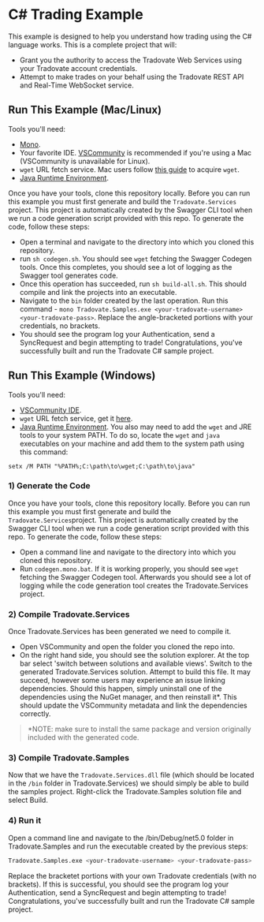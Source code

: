 # C# Trading Example
This example is designed to help you understand how trading using the C# language works. This is a complete project that will:
- Grant you the authority to access the Tradovate Web Services using your Tradovate account credentials.
- Attempt to make trades on your behalf using the Tradovate REST API and Real-Time WebSocket service.

## Run This Example (Mac/Linux)
Tools you'll need:
- [Mono](https://www.mono-project.com/download/stable/).
- Your favorite IDE. [VSCommunity](https://visualstudio.microsoft.com/vs/mac/) is recommended if you're using a Mac (VSCommunity is unavailable for Linux).
- `wget` URL fetch service. Mac users follow [this guide](https://www.fossmint.com/install-and-use-wget-on-mac/) to acquire `wget`.
- [Java Runtime Environment](https://www.java.com/en/download/manual.jsp).

Once you have your tools, clone this repository locally. Before you can run this example you must first generate and build the `Tradovate.Services`
project. This project is automatically created by the Swagger CLI tool when we run a code generation script provided with this repo. To generate
the code, follow these steps:
- Open a terminal and navigate to the directory into which you cloned this repository.
- run `sh codegen.sh`. You should see `wget` fetching the Swagger Codegen tools. Once this completes, you should see a lot of logging as the Swagger tool
generates code.
- Once this operation has succeeded, run `sh build-all.sh`. This should compile and link the projects into an executable. 
- Navigate to the `bin` folder created by the last operation. Run this command - `mono Tradovate.Samples.exe <your-tradovate-username> <your-tradovate-pass>`. Replace the angle-bracketed portions with your credentials, no brackets.
- You should see the program log your Authentication, send a SyncRequest and begin attempting to trade! Congratulations, you've successfully built and run the Tradovate C# sample project.

## Run This Example (Windows)
Tools you'll need:
- [VSCommunity IDE](https://visualstudio.microsoft.com/vs/).
- `wget` URL fetch service, get it [here](https://eternallybored.org/misc/wget/).
- [Java Runtime Environment](https://www.java.com/en/download/manual.jsp).
You also may need to add the `wget` and JRE tools to your system PATH. To do so, locate the `wget` and `java` executables on your machine and add them
to the system path using this command:
```
setx /M PATH "%PATH%;C:\path\to\wget;C:\path\to\java"
```

### 1) Generate the Code
Once you have your tools, clone this repository locally. Before you can run this example you must first generate and build 
the `Tradovate.Services`project. This project is automatically created by the Swagger CLI tool when we run a code generation 
script provided with this repo. To generate the code, follow these steps:

- Open a command line and navigate to the directory into which you cloned this repository.
- Run `codegen.mono.bat`. If it is working properly, you should see `wget` fetching the Swagger Codegen tool. Afterwards you should see a lot of logging while the code generation tool creates the Tradovate.Services project.

### 2) Compile Tradovate.Services
Once Tradovate.Services has been generated we need to compile it.

- Open VSCommunity and open the folder you cloned the repo into.
- On the right hand side, you should see the solution explorer. At the top bar select 'switch between solutions and available views'.
Switch to the generated Tradovate.Services solution. Attempt to build this file. It may succeed, however some users may experience
an issue linking dependencies. Should this happen, simply uninstall one of the dependencies using the NuGet manager, 
and then reinstall it*. This should update the VSCommunity metadata and link the dependencies correctly.

> *NOTE: make sure to install the same package and version originally included with the generated code.

### 3) Compile Tradovate.Samples
Now that we have the `Tradovate.Services.dll` file (which should be located in the `/bin` folder in Tradovate.Services) we should
simply be able to build the samples project. Right-click the Tradovate.Samples solution file and select Build.

### 4) Run it
Open a command line and navigate to the /bin/Debug/net5.0 folder in Tradovate.Samples and run the executable created by the previous
steps:

```sh
Tradovate.Samples.exe <your-tradovate-username> <your-tradovate-pass>
```
Replace the bracketet portions with your own Tradovate credentials (with no brackets). If this is successful, you should see the 
program log your Authentication, send a SyncRequest and begin attempting to trade! Congratulations, you've successfully built and 
run the Tradovate C# sample project.

